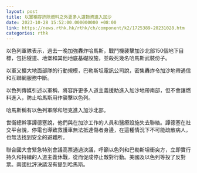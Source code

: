 ```yaml
---
layout: post
title: 以軍稱容許除燃料之外更多人道物資進入加沙
date: 2023-10-28 15:52:00.000000000 +08:00
link: https://news.rthk.hk/rthk/ch/component/k2/1725389-20231028.htm
categories: rthk
---
```


以色列軍隊表示，過去一晚加強轟炸哈馬斯，戰鬥機襲擊加沙北部150個地下目標，包括隧道、地堡和其他地底基礎設施，並殺死幾名哈馬斯武裝份子。

以軍又擴大地面部隊的行動規模，巴勒斯坦電訊公司說，密集轟炸令加沙地帶通信和互聯網服務中斷。

以色列傳媒引述以軍稱，將容許更多人道主義援助進入加沙地帶南部，但不會讓燃料進入，防止哈馬斯用作襲擊以色列。

哈馬斯稱有以色列軍隊和坦克進入加沙北部。

世衛總幹事譚德塞說，他們與在加沙工作的人員和醫療設施失去聯絡。譚德塞在社交平台說，停電也導致救護車無法抵達傷者身邊，在這種情況下不可能疏散病人，也無法找到安全的避難所。

聯合國大會緊急特別會議高票通過決議，呼籲以色列和巴勒斯坦衝突方，立即實行持久和持續的人道主義休戰，從而促成停止敵對行動。美國及以色列等投了反對票。兩國批評決議沒有提到哈馬斯。

